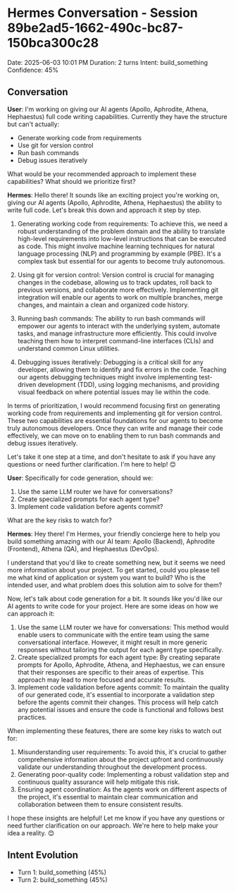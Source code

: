 # Hermes Conversation - Session 89be2ad5-1662-490c-bc87-150bca300c28
Date: 2025-06-03 10:01 PM
Duration: 2 turns
Intent: build_something
Confidence: 45%

## Conversation

**User**: I'm working on giving our AI agents (Apollo, Aphrodite, Athena, Hephaestus) 
full code writing capabilities. Currently they have the structure but can't actually:
- Generate working code from requirements  
- Use git for version control
- Run bash commands
- Debug issues iteratively

What would be your recommended approach to implement these capabilities? 
What should we prioritize first?

**Hermes**:  Hello there! It sounds like an exciting project you're working on, giving our AI agents (Apollo, Aphrodite, Athena, Hephaestus) the ability to write full code. Let's break this down and approach it step by step.

1. Generating working code from requirements:
   To achieve this, we need a robust understanding of the problem domain and the ability to translate high-level requirements into low-level instructions that can be executed as code. This might involve machine learning techniques for natural language processing (NLP) and programming by example (PBE). It's a complex task but essential for our agents to become truly autonomous.

2. Using git for version control:
   Version control is crucial for managing changes in the codebase, allowing us to track updates, roll back to previous versions, and collaborate more effectively. Implementing git integration will enable our agents to work on multiple branches, merge changes, and maintain a clean and organized code history.

3. Running bash commands:
   The ability to run bash commands will empower our agents to interact with the underlying system, automate tasks, and manage infrastructure more efficiently. This could involve teaching them how to interpret command-line interfaces (CLIs) and understand common Linux utilities.

4. Debugging issues iteratively:
   Debugging is a critical skill for any developer, allowing them to identify and fix errors in the code. Teaching our agents debugging techniques might involve implementing test-driven development (TDD), using logging mechanisms, and providing visual feedback on where potential issues may lie within the code.

In terms of prioritization, I would recommend focusing first on generating working code from requirements and implementing git for version control. These two capabilities are essential foundations for our agents to become truly autonomous developers. Once they can write and manage their code effectively, we can move on to enabling them to run bash commands and debug issues iteratively.

Let's take it one step at a time, and don't hesitate to ask if you have any questions or need further clarification. I'm here to help! 😊

**User**: Specifically for code generation, should we:
1. Use the same LLM router we have for conversations?
2. Create specialized prompts for each agent type?
3. Implement code validation before agents commit?

What are the key risks to watch for?

**Hermes**:  Hey there! I'm Hermes, your friendly concierge here to help you build something amazing with our AI team: Apollo (Backend), Aphrodite (Frontend), Athena (QA), and Hephaestus (DevOps).

I understand that you'd like to create something new, but it seems we need more information about your project. To get started, could you please tell me what kind of application or system you want to build? Who is the intended user, and what problem does this solution aim to solve for them?

Now, let's talk about code generation for a bit. It sounds like you'd like our AI agents to write code for your project. Here are some ideas on how we can approach it:

1. Use the same LLM router we have for conversations: This method would enable users to communicate with the entire team using the same conversational interface. However, it might result in more generic responses without tailoring the output for each agent type specifically.
2. Create specialized prompts for each agent type: By creating separate prompts for Apollo, Aphrodite, Athena, and Hephaestus, we can ensure that their responses are specific to their areas of expertise. This approach may lead to more focused and accurate results.
3. Implement code validation before agents commit: To maintain the quality of our generated code, it's essential to incorporate a validation step before the agents commit their changes. This process will help catch any potential issues and ensure the code is functional and follows best practices.

When implementing these features, there are some key risks to watch out for:

1. Misunderstanding user requirements: To avoid this, it's crucial to gather comprehensive information about the project upfront and continuously validate our understanding throughout the development process.
2. Generating poor-quality code: Implementing a robust validation step and continuous quality assurance will help mitigate this risk.
3. Ensuring agent coordination: As the agents work on different aspects of the project, it's essential to maintain clear communication and collaboration between them to ensure consistent results.

I hope these insights are helpful! Let me know if you have any questions or need further clarification on our approach. We're here to help make your idea a reality. 😊

## Intent Evolution
- Turn 1: build_something (45%)
- Turn 2: build_something (45%)